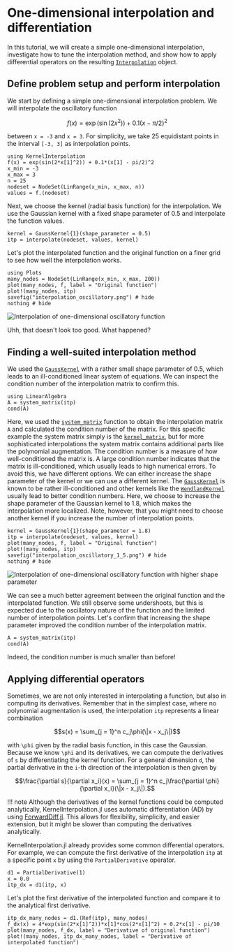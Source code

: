 # One-dimensional interpolation and differentiation

In this tutorial, we will create a simple one-dimensional interpolation, investigate how to tune the interpolation method,
and show how to apply differential operators on the resulting [`Interpolation`](@ref) object.

## Define problem setup and perform interpolation

We start by defining a simple one-dimensional interpolation problem. We will interpolate the oscillatory function

```math
f(x) = \exp(\sin(2x^2)) + 0.1(x - \pi/2)^2
```

between `x = -3` and `x = 3`. For simplicity, we take 25 equidistant points in the interval `[-3, 3]` as interpolation points.

```@example diff-itp
using KernelInterpolation
f(x) = exp(sin(2*x[1]^2)) + 0.1*(x[1] - pi/2)^2
x_min = -3
x_max = 3
n = 25
nodeset = NodeSet(LinRange(x_min, x_max, n))
values = f.(nodeset)
```

Next, we choose the kernel (radial basis function) for the interpolation. We use the Gaussian kernel with a fixed
shape parameter of 0.5 and interpolate the function values.

```@example diff-itp
kernel = GaussKernel{1}(shape_parameter = 0.5)
itp = interpolate(nodeset, values, kernel)
```

Let's plot the interpolated function and the original function on a finer grid to see how well the interpolation works.

```@example diff-itp
using Plots
many_nodes = NodeSet(LinRange(x_min, x_max, 200))
plot(many_nodes, f, label = "Original function")
plot!(many_nodes, itp)
savefig("interpolation_oscillatory.png") # hide
nothing # hide
```

![Interpolation of one-dimensional oscillatory function](interpolation_oscillatory.png)

Uhh, that doesn't look too good. What happened?

## Finding a well-suited interpolation method

We used the [`GaussKernel`](@ref) with a rather small shape parameter of 0.5, which leads to an ill-conditioned
linear system of equations. We can inspect the condition number of the interpolation matrix to confirm this.

```@example diff-itp
using LinearAlgebra
A = system_matrix(itp)
cond(A)
```

Here, we used the [`system_matrix`](@ref) function to obtain the interpolation matrix `A` and calculated the condition number
of the matrix. For this specific example the system matrix simply is the [`kernel_matrix`](@ref), but for more sophisticated
interpolations the system matrix contains additional parts like the polynomial augmentation. The condition number is a measure
of how well-conditioned the matrix is. A large condition number indicates that the matrix is ill-conditioned, which usually
leads to high numerical errors. To avoid this, we have different options. We can either increase the shape parameter of the
kernel or we can use a different kernel. The [`GaussKernel`](@ref) is known to be rather ill-conditioned and other kernels like
the [`WendlandKernel`](@ref) usually lead to better condition numbers.
Here, we choose to increase the shape parameter of the Gaussian kernel to 1.8, which makes the interpolation more localized.
Note, however, that you might need to choose another kernel if you increase the number of interpolation points.

```@example diff-itp
kernel = GaussKernel{1}(shape_parameter = 1.8)
itp = interpolate(nodeset, values, kernel)
plot(many_nodes, f, label = "Original function")
plot!(many_nodes, itp)
savefig("interpolation_oscillatory_1_5.png") # hide
nothing # hide
```

![Interpolation of one-dimensional oscillatory function with higher shape parameter](interpolation_oscillatory_1_5.png)

We can see a much better agreement between the original function and the interpolated function. We still observe some
undershoots, but this is expected due to the oscillatory nature of the function and the limited number of interpolation
points. Let's confirm that increasing the shape parameter improved the condition number of the interpolation matrix.

```@example diff-itp
A = system_matrix(itp)
cond(A)
```

Indeed, the condition number is much smaller than before!

## Applying differential operators

Sometimes, we are not only interested in interpolating a function, but also in computing its derivatives. Remember that
in the simplest case, where no polynomial augmentation is used, the interpolation `itp` represents a linear combination

```math
s(x) = \sum_{j = 1}^n c_j\phi(\|x - x_j\|)
```

with ``\phi`` given by the radial basis function, in this case the Gaussian. Because we know ``\phi`` and its derivatives,
we can compute the derivatives of ``s`` by differentiating the kernel function. For a general dimension ``d``, the partial
derivative in the ``i``-th direction of the interpolation is then given by

```math
\frac{\partial s}{\partial x_i}(x) = \sum_{j = 1}^n c_j\frac{\partial \phi}{\partial x_i}(\|x - x_j\|).
```

!!! note
    Although the derivatives of the kernel functions could be computed analytically, KernelInterpolation.jl uses automatic
    differentiation (AD) by using [ForwardDiff.jl](https://github.com/JuliaDiff/ForwardDiff.jl). This allows for flexibility,
    simplicity, and easier extension, but it might be slower than computing the derivatives analytically.

KernelInterpolation.jl already provides some common differential operators. For example, we can compute the first derivative
of the interpolation `itp` at a specific point `x` by using the `PartialDerivative` operator.

```@example diff-itp
d1 = PartialDerivative(1)
x = 0.0
itp_dx = d1(itp, x)
```

Let's plot the first derivative of the interpolated function and compare it to the analytical first derivative.

```@example diff-itp
itp_dx_many_nodes = d1.(Ref(itp), many_nodes)
f_dx(x) = 4*exp(sin(2*x[1]^2))*x[1]*cos(2*x[1]^2) + 0.2*x[1] - pi/10
plot(many_nodes, f_dx, label = "Derivative of original function")
plot!(many_nodes, itp_dx_many_nodes, label = "Derivative of interpolated function")
```

